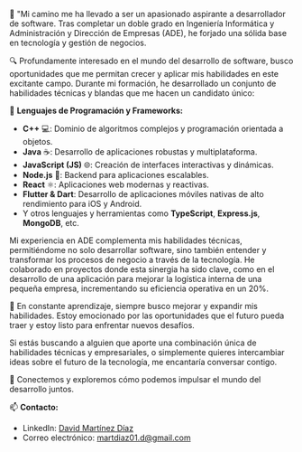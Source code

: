 👋 "Mi camino me ha llevado a ser un apasionado aspirante a desarrollador de software. Tras completar un doble grado en Ingeniería Informática y Administración y Dirección de Empresas (ADE), he forjado una sólida base en tecnología y gestión de negocios.

🔍 Profundamente interesado en el mundo del desarrollo de software, busco oportunidades que me permitan crecer y aplicar mis habilidades en este excitante campo. Durante mi formación, he desarrollado un conjunto de habilidades técnicas y blandas que me hacen un candidato único:

🔨 **Lenguajes de Programación y Frameworks:**

- **C++** 💻: Dominio de algoritmos complejos y programación orientada a objetos.
- **Java** ☕: Desarrollo de aplicaciones robustas y multiplataforma.
- **JavaScript (JS)** 🌐: Creación de interfaces interactivas y dinámicas.
- **Node.js** 🌿: Backend para aplicaciones escalables.
- **React** ⚛️: Aplicaciones web modernas y reactivas.
- **Flutter & Dart**: Desarrollo de aplicaciones móviles nativas de alto rendimiento para iOS y Android.
- Y otros lenguajes y herramientas como **TypeScript**, **Express.js**, **MongoDB**, etc.

Mi experiencia en ADE complementa mis habilidades técnicas, permitiéndome no solo desarrollar software, sino también entender y transformar los procesos de negocio a través de la tecnología. He colaborado en proyectos donde esta sinergia ha sido clave, como en el desarrollo de una aplicación para mejorar la logística interna de una pequeña empresa, incrementando su eficiencia operativa en un 20%.

🌟 En constante aprendizaje, siempre busco mejorar y expandir mis habilidades. Estoy emocionado por las oportunidades que el futuro pueda traer y estoy listo para enfrentar nuevos desafíos.

Si estás buscando a alguien que aporte una combinación única de habilidades técnicas y empresariales, o simplemente quieres intercambiar ideas sobre el futuro de la tecnología, me encantaría conversar contigo.

🤝 Conectemos y exploremos cómo podemos impulsar el mundo del desarrollo juntos.

📫 **Contacto:**
- LinkedIn: [David Martínez Díaz](https://www.linkedin.com/in/david-mart%C3%ADnez-d%C3%ADaz-6988a326a/)
- Correo electrónico: martdiaz01.d@gmail.com


